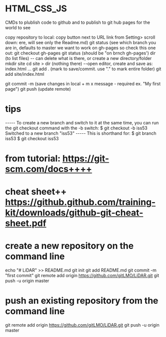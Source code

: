 # HTML_CSS_JS
CMDs to plublish code to github and to publish to git hub pages for the world to see

copy repository to local: copy button next to URL link from Setting> scroll down: 
ere, will see only the Readme.md)
git status		(see which branch you are in, defaults to master
we want to work on gh-pages so check this one out:
git checkout gh-pages 
git status (should be "on brnch gh-pages')
dir (to list files)
-- can delete what is there, or create a new directory/folder
mkdir site
cd site > dir (nothing there)
--open editor, create and save as: index.html
...
git add . 		(mark to save/commit. use "." to mark entire folder)
git add site/index.html

git commit -m 	(save changes in local + m x message - required ex. "My first page")
git push		(update remote)

# tips
----- To create a new branch and switch to it at the same time, you can run the git checkout command with the -b switch:
$ git checkout -b iss53
Switched to a new branch "iss53"
----- This is shorthand for:
$ git branch iss53
$ git checkout iss53

# from tutorial: https://git-scm.com/docs++++
# cheat sheet++ https://github.github.com/training-kit/downloads/github-git-cheat-sheet.pdf
# create a new repository on the command line
echo "# LiDAR" >> README.md
git init
git add README.md
git commit -m "first commit"
git remote add origin https://github.com/gitLMO/LiDAR.git
git push -u origin master

# push an existing repository from the command line
git remote add origin https://github.com/gitLMO/LiDAR.git
git push -u origin master
